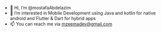 - 👋 Hi, I’m @mostafaAbdelazim
- 👀 I’m interested in Mobile Development using Java and kotlin for native android and Flutter & Dart for hybrid apps
- 📫 You can reach me via mzeemadev@gmail.com

<!---
mostafaAbdelazim/mostafaAbdelazim is a ✨ special ✨ repository because its `README.md` (this file) appears on your GitHub profile.
You can click the Preview link to take a look at your changes.
--->
